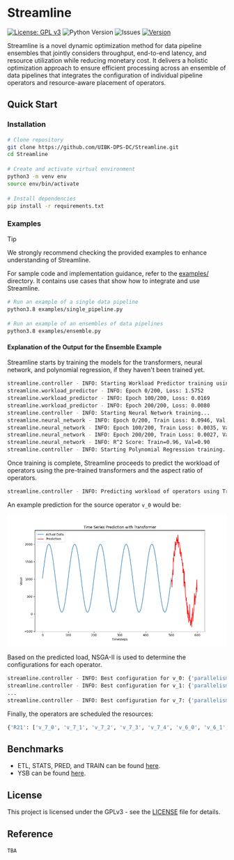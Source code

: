 # Streamline

[![License: GPL v3](https://img.shields.io/badge/License-GPLv3-blue.svg)](LICENSE.md)
![Python Version](https://img.shields.io/badge/python-3.x-blue)
![Issues](https://img.shields.io/github/issues/UIBK-DPS-DC/Streamline)
[![Version](https://img.shields.io/badge/Version-1.0-green)]()

Streamline is a novel dynamic optimization method for data pipeline ensembles that jointly considers throughput, end-to-end latency, and resource utilization while reducing monetary cost. It delivers a holistic optimization approach to ensure efficient processing across an ensemble of data pipelines that integrates the configuration of individual pipeline operators and resource-aware placement of operators.

## Quick Start

### Installation

```bash
# Clone repository
git clone https://github.com/UIBK-DPS-DC/Streamline.git
cd Streamline

# Create and activate virtual environment
python3 -m venv env
source env/bin/activate

# Install dependencies
pip install -r requirements.txt
```

### Examples

> [!TIP]
> We strongly recommend checking the provided examples to enhance understanding of Streamline.

For sample code and implementation guidance, refer to the [examples/](examples) directory. It contains use cases that show how to integrate and use Streamline.

```bash
# Run an example of a single data pipeline
python3.8 examples/single_pipeline.py

# Run an example of an ensembles of data pipelines
python3.8 examples/ensemble.py
```

#### Explanation of the Output for the Ensemble Example

Streamline starts by training the models for the transformers, neural network, and polynomial regression, if they haven't been trained yet.

```bash 
streamline.controller - INFO: Starting Workload Predictor training using Transformers...
streamline.workload_predictor - INFO: Epoch 0/200, Loss: 1.5752
streamline.workload_predictor - INFO: Epoch 100/200, Loss: 0.0169
streamline.workload_predictor - INFO: Epoch 200/200, Loss: 0.0080
streamline.controller - INFO: Starting Neural Network training...
streamline.neural_network - INFO: Epoch 0/200, Train Loss: 0.0946, Val Loss: 0.0582
streamline.neural_network - INFO: Epoch 100/200, Train Loss: 0.0035, Val Loss: 0.0065
streamline.neural_network - INFO: Epoch 200/200, Train Loss: 0.0027, Val Loss: 0.0075
streamline.neural_network - INFO: R^2 Score: Train=0.96, Val=0.90
streamline.controller - INFO: Starting Polynomial Regression training...
```

Once training is complete, Streamline proceeds to predict the workload of operators using the pre-trained transformers and the aspect ratio of operators.

```bash
streamline.controller - INFO: Predicting workload of operators using Transformers and aspect ratio...
```

An example prediction for the source operator `v_0` would be:

![image](figures/transformers_v_0.png)

Based on the predicted load, NSGA-II is used to determine the configurations for each operator.

```bash
streamline.controller - INFO: Best configuration for v_0: {'parallelism': 3.0, 'segment-size': 16384.0, 'est_tp': 927.0778700111427, 'est_l': 132.9217488861084, 'est_cpu': 1.088749063462019}.
streamline.controller - INFO: Best configuration for v_1: {'parallelism': 2.0, 'segment-size': 16384.0, 'est_tp': 479.0216898107529, 'est_l': 114.85083877563477, 'est_cpu': 0.7306858459115029}.
...
streamline.controller - INFO: Best configuration for v_7: {'parallelism': 5.0, 'segment-size': 16384.0, 'est_tp': 2031.8145743397304, 'est_l': 197.00133499145508, 'est_cpu': 2.8749317958950997}.
```

Finally, the operators are scheduled the resources:

```bash
{'R21': ['v_7_0', 'v_7_1', 'v_7_2', 'v_7_3', 'v_7_4', 'v_6_0', 'v_6_1', 'v_3_0', 'v_3_1', 'v_3_2', 'v_3_3', 'v_1_0', 'v_1_1', 'v_0_0', 'v_0_1', 'v_0_2', 'v_2_0', 'v_2_1', 'v_5_0', 'v_5_1', 'v_5_2', 'v_5_3', 'v_5_4']}
```

## Benchmarks

- ETL, STATS, PRED, and TRAIN can be found [here](https://github.com/DPS-Stream-Processing-Applications/beam-applications-java).
- YSB can be found [here](https://github.com/yahoo/streaming-benchmarks).

## License
This project is licensed under the GPLv3 - see the [LICENSE](LICENSE) file for details.

## Reference

```
TBA
```